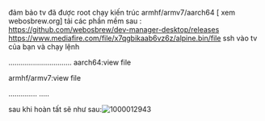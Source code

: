 đảm bảo tv đã được root chạy kiến trúc armhf/armv7/aarch64 [ xem webosbrew.org]
tải các phần mềm sau :
https://github.com/webosbrew/dev-manager-desktop/releases
https://www.mediafire.com/file/x7qgbikaab6vz6z/alpine.bin/file
ssh vào tv của bạn và chạy lệnh



...............................
aarch64:view file




armhf/armv7:view file



..............
.....


sau khi hoàn tất sẽ như sau:![1000012943](https://github.com/user-attachments/assets/47933768-1766-461e-8f8a-620473d1736f)
